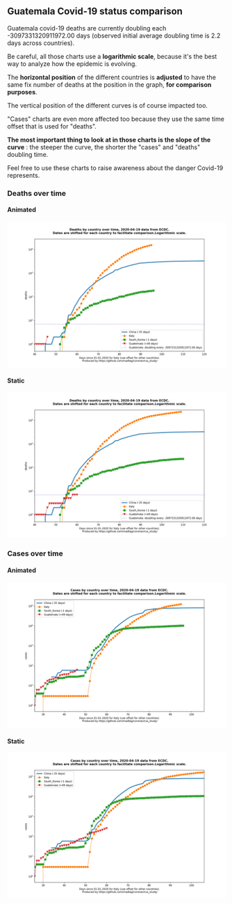 ## Guatemala Covid-19 status comparison 

Guatemala covid-19 deaths are currently doubling each -3097331320911972.00 days (observed initial average doubling time is 2.2 days across countries).



Be careful, all those charts use a **logarithmic scale**, because it's the best way to analyze how the epidemic is evolving.
 
The **horizontal position** of the different countries is **adjusted** to have the same fix number of deaths at the position in the graph, **for comparison purposes**.

The vertical position of the different curves is of course impacted too.

"Cases" charts are even more affected too because they use the same time offset that is used for "deaths".

**The most important thing to look at in those charts is the slope of the curve** : the steeper the curve, the shorter the "cases" and "deaths" doubling time.

Feel free to use these charts to raise awareness about the danger Covid-19 represents. 


 
### Deaths over time
 
#### Animated
![Guatemala covid-19 deaths animated chart](https://raw.githubusercontent.com/madlag/coronavirus_study/master/notebooks/graphs/2020-04-19/countries/Guatemala/2020-04-19_Guatemala_deaths.gif "Guatemala covid-19 deaths animated chart")   
 
#### Static
![Guatemala covid-19 deaths static chart](https://raw.githubusercontent.com/madlag/coronavirus_study/master/notebooks/graphs/2020-04-19/countries/Guatemala/2020-04-19_Guatemala_deaths.png "Guatemala covid-19 deaths static chart")   

 
### Cases over time
 
#### Animated
![Guatemala covid-19 cases animated chart](https://raw.githubusercontent.com/madlag/coronavirus_study/master/notebooks/graphs/2020-04-19/countries/Guatemala/2020-04-19_Guatemala_cases.gif "Guatemala covid-19 cases animated chart")   
 
#### Static
![Guatemala covid-19 cases static chart](https://raw.githubusercontent.com/madlag/coronavirus_study/master/notebooks/graphs/2020-04-19/countries/Guatemala/2020-04-19_Guatemala_cases.png "Guatemala covid-19 cases static chart")   

